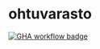 # ohtuvarasto

[![GHA workflow badge](https://github.com/choerubi/ohtuvarasto/workflows/CI/badge.svg)](https://github.com/choerubi/ohtuvarasto/actions)
